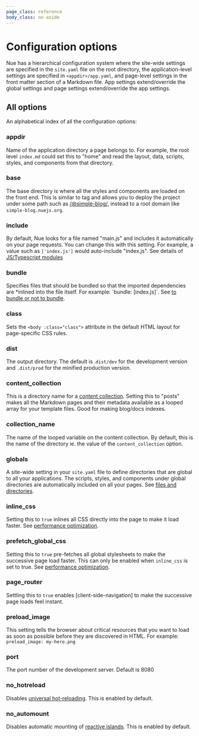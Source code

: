 ```yaml
---
page_class: reference
body_class: no-aside
---
```


# Configuration options
Nue has a hierarchical configuration system where the site-wide settings are specified in the `site.yaml` file on the root directory, the application-level settings are specified in `<appdir>/app.yaml`, and page-level settings in the front matter section of a Markdown file. App settings extend/override the global settings and page settings extend/override the app settings.


## All options
An alphabetical index of all the configuration options:

### appdir
Name of the application directory a page belongs to. For example, the root level `index.md` could set this to "home" and read the layout, data, scripts, styles, and components from that directory.

### base
The base directory is where all the styles and components are loaded on the front end. This is similar to [<base>](//developer.mozilla.org/en-US/docs/Web/HTML/Element/base) tag and allows you to deploy the project under some path such as [/@simple-blog/](/@simple-blog/), instead to a root domain like `simple-blog.nuejs.org`.

### include
By default, Nue looks for a file named "main.js" and includes it automatically on your page requests. You can change this with this setting. For example, a value such as `['index.js']` would auto-include "index.js". See details of [JS/Typescript modules](../concepts/js-modules.html)

### bundle
Specifies files that should be bundled so that the imported dependencies are *inlined into the file itself. For example: ´bundle: [index.js]`. See [to bundle or not to bundle](../concepts/js-modules.html#unbundled).


### class
Sets the `<body :class="class">` attribute in the default HTML layout for page-specific CSS rules.

### dist
The output directory. The default is .`dist/dev` for the development version and `.dist/prod` for the minified production version.

### content_collection
This is a directory name for a [content collection](../concepts/content-collections.html). Setting this to "posts" makes all the Markdown pages and their metadata available as a looped array for your template files. Good for making blog/docs indexes.

### collection_name
The name of the looped variable on the content collection. By default, this is the name of the directory ie. the value of the `content_collection` option.

### globals
A site-wide setting in your `site.yaml` file to define directories that are global to all your applications. The scripts, styles, and components under global directories are automatically included on all your pages. See [files and directories](files-and-directories).

### inline_css
Setting this to `true` inlines all CSS directly into the page to make it load faster. See [performance optimization](../concepts/performance-optimization.html).

### prefetch_global_css
Setting this to `true` pre-fetches all global stylesheets to make the successive page load faster. This can only be enabled when `inline_css` is set to true. See [performance optimization](../concepts/performance-optimization.html).

### page_router
Settling this to `true` enables [client-side-navigation] to make the successive page loads feel instant.

### preload_image
This setting tells the browser about critical resources that you want to load as soon as possible before they are discovered in HTML. For example: `preload_image: my-hero.png`

### port
The port number of the development server. Default is 8080

### no_hotreload
Disables [universal hot-reloading](../concepts/universal-hot-reloading.html). This is enabled by default.

### no_automount
Disables automatic mounting of [reactive islands](../concepts/reactive-islands.html). This is enabled by default.



